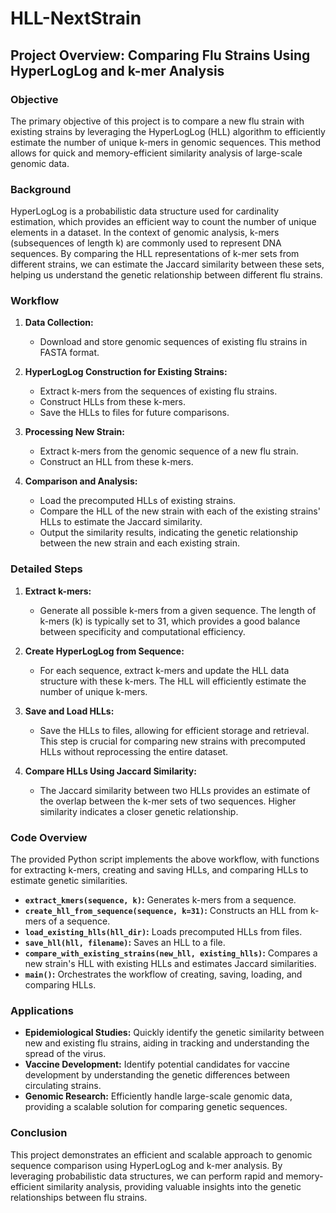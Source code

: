 # HLL-NextStrain
## Project Overview: Comparing Flu Strains Using HyperLogLog and k-mer Analysis

### Objective
The primary objective of this project is to compare a new flu strain with existing strains by leveraging the HyperLogLog (HLL) algorithm to efficiently estimate the number of unique k-mers in genomic sequences. This method allows for quick and memory-efficient similarity analysis of large-scale genomic data.

### Background
HyperLogLog is a probabilistic data structure used for cardinality estimation, which provides an efficient way to count the number of unique elements in a dataset. In the context of genomic analysis, k-mers (subsequences of length k) are commonly used to represent DNA sequences. By comparing the HLL representations of k-mer sets from different strains, we can estimate the Jaccard similarity between these sets, helping us understand the genetic relationship between different flu strains.

### Workflow

1. **Data Collection:**
   - Download and store genomic sequences of existing flu strains in FASTA format.

2. **HyperLogLog Construction for Existing Strains:**
   - Extract k-mers from the sequences of existing flu strains.
   - Construct HLLs from these k-mers.
   - Save the HLLs to files for future comparisons.

3. **Processing New Strain:**
   - Extract k-mers from the genomic sequence of a new flu strain.
   - Construct an HLL from these k-mers.

4. **Comparison and Analysis:**
   - Load the precomputed HLLs of existing strains.
   - Compare the HLL of the new strain with each of the existing strains' HLLs to estimate the Jaccard similarity.
   - Output the similarity results, indicating the genetic relationship between the new strain and each existing strain.

### Detailed Steps

1. **Extract k-mers:**
   - Generate all possible k-mers from a given sequence. The length of k-mers (k) is typically set to 31, which provides a good balance between specificity and computational efficiency.

2. **Create HyperLogLog from Sequence:**
   - For each sequence, extract k-mers and update the HLL data structure with these k-mers. The HLL will efficiently estimate the number of unique k-mers.

3. **Save and Load HLLs:**
   - Save the HLLs to files, allowing for efficient storage and retrieval. This step is crucial for comparing new strains with precomputed HLLs without reprocessing the entire dataset.

4. **Compare HLLs Using Jaccard Similarity:**
   - The Jaccard similarity between two HLLs provides an estimate of the overlap between the k-mer sets of two sequences. Higher similarity indicates a closer genetic relationship.

### Code Overview
The provided Python script implements the above workflow, with functions for extracting k-mers, creating and saving HLLs, and comparing HLLs to estimate genetic similarities.

- **`extract_kmers(sequence, k)`:** Generates k-mers from a sequence.
- **`create_hll_from_sequence(sequence, k=31)`:** Constructs an HLL from k-mers of a sequence.
- **`load_existing_hlls(hll_dir)`:** Loads precomputed HLLs from files.
- **`save_hll(hll, filename)`:** Saves an HLL to a file.
- **`compare_with_existing_strains(new_hll, existing_hlls)`:** Compares a new strain's HLL with existing HLLs and estimates Jaccard similarities.
- **`main()`:** Orchestrates the workflow of creating, saving, loading, and comparing HLLs.

### Applications
- **Epidemiological Studies:** Quickly identify the genetic similarity between new and existing flu strains, aiding in tracking and understanding the spread of the virus.
- **Vaccine Development:** Identify potential candidates for vaccine development by understanding the genetic differences between circulating strains.
- **Genomic Research:** Efficiently handle large-scale genomic data, providing a scalable solution for comparing genetic sequences.

### Conclusion
This project demonstrates an efficient and scalable approach to genomic sequence comparison using HyperLogLog and k-mer analysis. By leveraging probabilistic data structures, we can perform rapid and memory-efficient similarity analysis, providing valuable insights into the genetic relationships between flu strains.